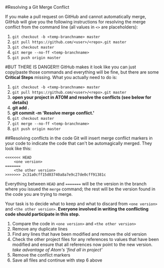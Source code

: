 #Resolving a Git Merge Conflict

If you make a pull request on GitHub and cannot automatically merge, GitHub will give you the following instructions for resolving the merge conflict from the command line (all values in `<>` are placeholders):

1. `git checkout -b <temp-branchname> master`
2. `git pull https://github.com/<user>/<repo>.git master`
3. `git checkout master`
4. `git merge --no-ff <temp-branchname>`
5. `git push origin master`

#BUT THERE IS DANGER!!!
GitHub makes it look like you can just copy/paste those commands and everything will be fine, but there are some **Critical Steps** missing. What you actually need to do is:

1. `git checkout -b <temp-branchname> master`
2. `git pull https://github.com/<user>/<repo>.git master`
3. **open your project in ATOM and resolve the conflicts (see below for details)**
4. **git add .**
5. **git commit -m 'Resolve merge conflict.'**
6. `git checkout master`
7. `git merge --no-ff <temp-branchname>`
8. `git push origin master`

##Resolving conflicts in the code
Git will insert merge conflict markers in your code to indicate the code that can't be automagically merged. They look like this:

```
<<<<<<< HEAD
	<one version>
=======
	<the other version>
>>>>>>> 2c31a0cff15d03740a8a7e9c27de0cff91381c
```
Everything between `HEAD` and `=======` will be the version in the branch where you issued the `merge` command; the rest will be the version found in the code you are trying to merge.

Your task is to decide what to keep and what to discard from `<one version>` and `<the other version>`. **Everyone involved in writing the conflicting code should participate in this step.**

1. Compare the code in `<one version>` and `<the other version>`
2. Remove any duplicate lines
3. Find any lines that have been modified and remove the old version
4. Check the other project files for any references to values that have been modified and ensure that all references now point to the new version. *take advantage of Atom's 'find all in project'*
5. Remove the conflict markers
6. Save all files and continue with step 6 above
